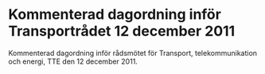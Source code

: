# Kommenterad dagordning inför Transportrådet 12 december 2011

Kommenterad dagordning inför rådsmötet för Transport, telekommunikation och energi, TTE den 12 december 2011.
